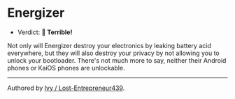 # Energizer

- Verdict: **🍅 Terrible!**

Not only will Energizer destroy your electronics by leaking battery acid everywhere, but they will also destroy your privacy by not allowing you to unlock your bootloader. There's not much more to say, neither their Android phones or KaiOS phones are unlockable.

***
Authored by [Ivy / Lost-Entrepreneur439](https://github.com/Lost-Entrepreneur439).
